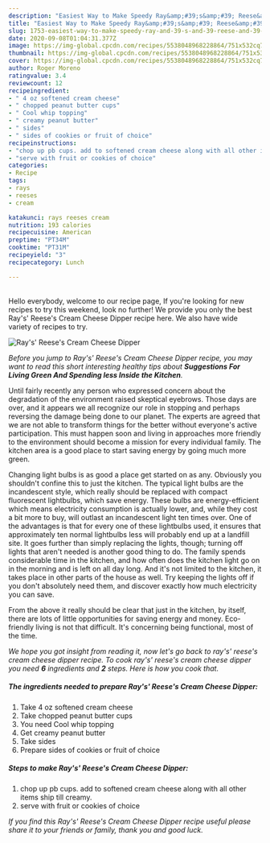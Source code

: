 ```yaml
---
description: "Easiest Way to Make Speedy Ray&amp;#39;s&amp;#39; Reese&amp;#39;s Cream Cheese Dipper"
title: "Easiest Way to Make Speedy Ray&amp;#39;s&amp;#39; Reese&amp;#39;s Cream Cheese Dipper"
slug: 1753-easiest-way-to-make-speedy-ray-and-39-s-and-39-reese-and-39-s-cream-cheese-dipper
date: 2020-09-08T01:04:31.377Z
image: https://img-global.cpcdn.com/recipes/5538048968228864/751x532cq70/rays-reeses-cream-cheese-dipper-recipe-main-photo.jpg
thumbnail: https://img-global.cpcdn.com/recipes/5538048968228864/751x532cq70/rays-reeses-cream-cheese-dipper-recipe-main-photo.jpg
cover: https://img-global.cpcdn.com/recipes/5538048968228864/751x532cq70/rays-reeses-cream-cheese-dipper-recipe-main-photo.jpg
author: Roger Moreno
ratingvalue: 3.4
reviewcount: 12
recipeingredient:
- " 4 oz softened cream cheese"
- " chopped peanut butter cups"
- " Cool whip topping"
- " creamy peanut butter"
- " sides"
- " sides of cookies or fruit of choice"
recipeinstructions:
- "chop up pb cups. add to softened cream cheese along with all other items ship till creamy."
- "serve with fruit or cookies of choice"
categories:
- Recipe
tags:
- rays
- reeses
- cream

katakunci: rays reeses cream 
nutrition: 193 calories
recipecuisine: American
preptime: "PT34M"
cooktime: "PT31M"
recipeyield: "3"
recipecategory: Lunch

---
```

<br>
Hello everybody, welcome to our recipe page, If you're looking for new recipes to try this weekend, look no further! We provide you only the best Ray&#39;s&#39; Reese&#39;s Cream Cheese Dipper recipe here. We also have wide variety of recipes to try.
<br>


![Ray&#39;s&#39; Reese&#39;s Cream Cheese Dipper](https://img-global.cpcdn.com/recipes/5538048968228864/751x532cq70/rays-reeses-cream-cheese-dipper-recipe-main-photo.jpg)

<i>Before you jump to Ray&#39;s&#39; Reese&#39;s Cream Cheese Dipper recipe, you may want to read this short interesting healthy tips about 
<strong>Suggestions For Living Green And Spending less Inside the Kitchen</strong>.</i>
</br>

Until fairly recently any person who expressed concern about the degradation of the environment raised skeptical eyebrows. Those days are over, and it appears we all recognize our role in stopping and perhaps reversing the damage being done to our planet. The experts are agreed that we are not able to transform things for the better without everyone's active participation. This must happen soon and living in approaches more friendly to the environment should become a mission for every individual family. The kitchen area is a good place to start saving energy by going much more green.

Changing light bulbs is as good a place get started on as any. Obviously you shouldn't confine this to just the kitchen. The typical light bulbs are the incandescent style, which really should be replaced with compact fluorescent lightbulbs, which save energy. These bulbs are energy-efficient which means electricity consumption is actually lower, and, while they cost a bit more to buy, will outlast an incandescent light ten times over. One of the advantages is that for every one of these lightbulbs used, it ensures that approximately ten normal lightbulbs less will probably end up at a landfill site. It goes further than simply replacing the lights, though; turning off lights that aren't needed is another good thing to do. The family spends considerable time in the kitchen, and how often does the kitchen light go on in the morning and is left on all day long. And it's not limited to the kitchen, it takes place in other parts of the house as well. Try keeping the lights off if you don't absolutely need them, and discover exactly how much electricity you can save.

From the above it really should be clear that just in the kitchen, by itself, there are lots of little opportunities for saving energy and money. Eco-friendly living is not that difficult. It's concerning being functional, most of the time.


<i>We hope you got insight from reading it, now let's go back to ray&#39;s&#39; reese&#39;s cream cheese dipper recipe. To cook ray&#39;s&#39; reese&#39;s cream cheese dipper you need <strong>6</strong> ingredients and <strong>2</strong> steps. Here is how you cook that.
</i>

##### The ingredients needed to prepare Ray&#39;s&#39; Reese&#39;s Cream Cheese Dipper:

1. Take  4 oz softened cream cheese
1. Take  chopped peanut butter cups
1. You need  Cool whip topping
1. Get  creamy peanut butter
1. Take  sides
1. Prepare  sides of cookies or fruit of choice


##### Steps to make Ray&#39;s&#39; Reese&#39;s Cream Cheese Dipper:

1. chop up pb cups. add to softened cream cheese along with all other items ship till creamy.
1. serve with fruit or cookies of choice


<i>If you find this Ray&#39;s&#39; Reese&#39;s Cream Cheese Dipper recipe useful please share it to your friends or family, thank you and good luck.</i>
